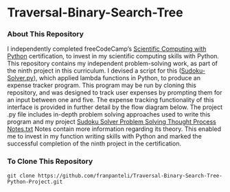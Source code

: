 # Traversal-Binary-Search-Tree
### About This Repository
I independently completed freeCodeCamp’s [Scientific Computing with Python](https://www.freecodecamp.org/learn/scientific-computing-with-python/) certification, to invest in my scientific computing skills with Python. This repository contains my independent problem-solving work, as part of the ninth project in this curriculum. I devised a script for this ([Sudoku-Solver.py](https://github.com/franpanteli/Traversal-Binary-Search-Tree-Python-Project/blob/main/Traversal-Binary-Search-Tree.py)), which applied lambda functions in Python, to produce an expense tracker program. This program may be run by cloning this repository, and was designed to track user expenses by prompting them for an input between one and five. The expense tracking functionality of this interface is provided in further detail by the flow diagram below. The project .py file includes in-depth problem solving approaches used to write this program and my project [Sudoku Solver Problem Solving Thought Process Notes.txt](https://github.com/franpanteli/Traversal-Binary-Search-Tree-Python-Project/blob/main/Traversal%20Binary%20Search%20Tree%20Problem%20Solving%20Thought%20Process%20Notes.txt) Notes contain more information regarding its theory. This enabled me to invest in my function writing skills with Python and marked the successful completion of the ninth project in the certification.

### To Clone This Repository
```
git clone https://github.com/franpanteli/Traversal-Binary-Search-Tree-Python-Project.git
```
